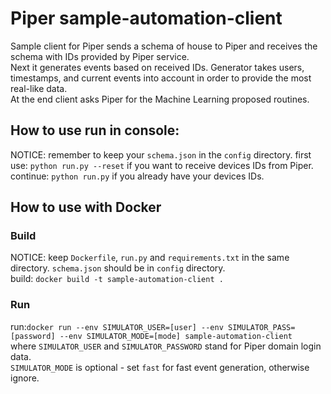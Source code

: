 # Piper sample-automation-client
Sample client for Piper sends a schema of house to Piper and receives the schema with IDs provided by Piper service.  
Next it generates events based on received IDs. Generator takes users, timestamps, and current events into account in order to provide the most real-like data.  
At the end client asks Piper for the Machine Learning proposed routines.

## How to use run in console:
NOTICE: remember to keep your `schema.json` in the `config` directory.
first use: `python run.py --reset` if you want to receive devices IDs from Piper.  
continue: `python run.py` if you already have your devices IDs.  

## How to use with Docker
### Build
NOTICE: keep `Dockerfile`, `run.py` and `requirements.txt` in the same directory. `schema.json` should be in `config` directory.  
build: `docker build -t sample-automation-client .`
### Run
run:`docker run --env SIMULATOR_USER=[user] --env SIMULATOR_PASS=[password] --env SIMULATOR_MODE=[mode] sample-automation-client`  
where `SIMULATOR_USER` and `SIMULATOR_PASSWORD` stand for Piper domain login data.  
`SIMULATOR_MODE` is optional - set `fast` for fast event generation, otherwise ignore.